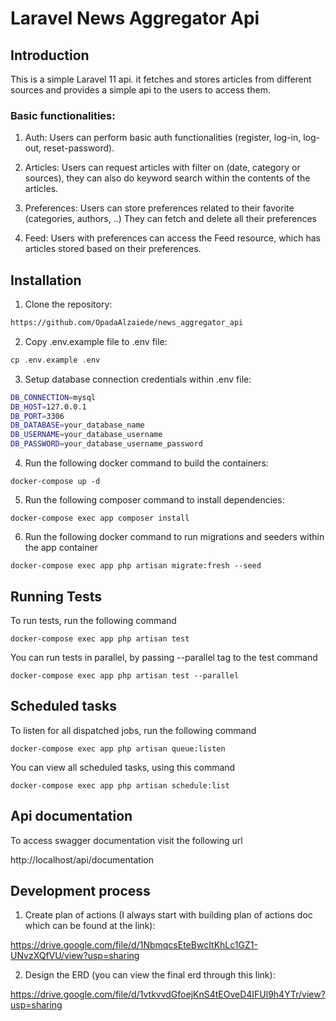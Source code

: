 # Laravel News Aggregator Api

## Introduction
This is a simple Laravel 11 api. it fetches and stores articles from different sources and provides a simple api to the users to access them.

### Basic functionalities:
1. Auth:
Users can perform basic auth functionalities (register, log-in, log-out, reset-password).

2. Articles:
Users can request articles with filter on (date, category or sources), they can also do keyword search within the contents of the articles.

3. Preferences:
Users can store preferences related to their favorite (categories, authors, ..)
They can fetch and delete all their preferences

4. Feed:
Users with preferences can access the Feed resource, which has articles stored based on their preferences.
## Installation

1. Clone the repository:
```sh
https://github.com/OpadaAlzaiede/news_aggregator_api
```

2. Copy .env.example file to .env file:
```php
cp .env.example .env
```

3. Setup database connection credentials within .env file:
```sh
DB_CONNECTION=mysql
DB_HOST=127.0.0.1
DB_PORT=3306
DB_DATABASE=your_database_name
DB_USERNAME=your_database_username
DB_PASSWORD=your_database_username_password
```

4. Run the following docker command to build the containers:
```docker
docker-compose up -d
```

5. Run the following composer command to install dependencies:
```composer
docker-compose exec app composer install
```

6. Run the following docker command to run migrations and seeders within the app container

```docker
docker-compose exec app php artisan migrate:fresh --seed
```


## Running Tests

To run tests, run the following command

```docker
docker-compose exec app php artisan test
```

You can run tests in parallel, by passing --parallel tag to the test command

```docker
docker-compose exec app php artisan test --parallel
```

## Scheduled tasks

To listen for all dispatched jobs, run the following command

```artisan
docker-compose exec app php artisan queue:listen
```

You can view all scheduled tasks, using this command
```artisan
docker-compose exec app php artisan schedule:list
```
## Api documentation

To access swagger documentation visit the following url

http://localhost/api/documentation


## Development process

1. Create plan of actions (I always start with building plan of actions doc which can be found at the link):

https://drive.google.com/file/d/1NbmqcsEteBwcItKhLc1GZ1-UNvzXQfVU/view?usp=sharing

2. Design the ERD (you can view the final erd through this link):

https://drive.google.com/file/d/1vtkvvdGfoejKnS4tEOveD4IFUl9h4YTr/view?usp=sharing

